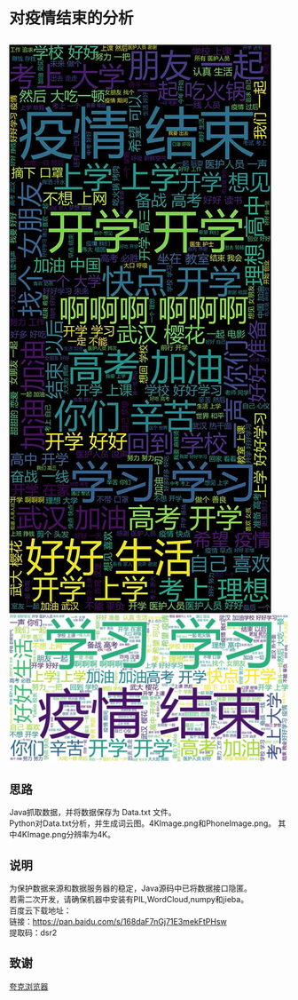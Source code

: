 # 对疫情结束的分析
##
![avatar](screenshots/1.jpg)  
![avatar](screenshots/2.jpg)  
## 思路
Java抓取数据，并将数据保存为 Data.txt 文件。  
Python对Data.txt分析，并生成词云图。4KImage.png和PhoneImage.png。 其中4KImage.png分辨率为4K。
## 说明
为保护数据来源和数据服务器的稳定，Java源码中已将数据接口隐匿。  
若需二次开发，请确保机器中安装有PIL,WordCloud,numpy和jieba。  
百度云下载地址：  
链接：https://pan.baidu.com/s/168daF7nGj71E3mekFtPHsw  
提取码：dsr2
## 致谢
[夸克浏览器](https://www.myquark.cn/)